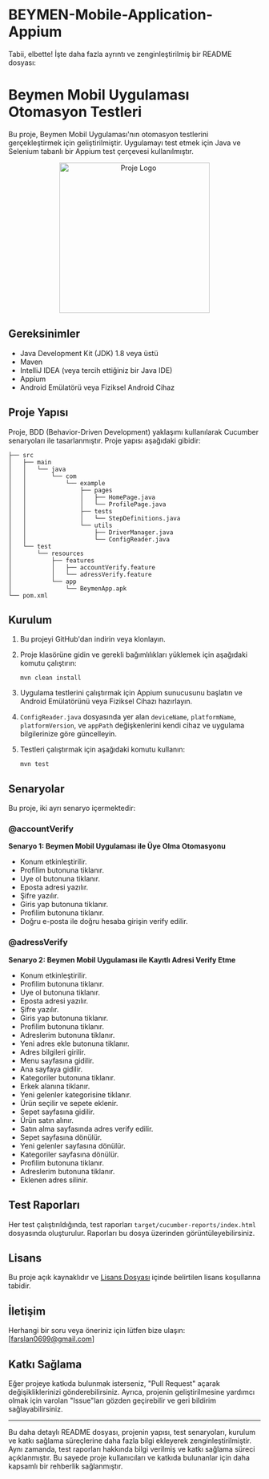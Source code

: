 # BEYMEN-Mobile-Application-Appium

Tabii, elbette! İşte daha fazla ayrıntı ve zenginleştirilmiş bir README dosyası:

# Beymen Mobil Uygulaması Otomasyon Testleri

Bu proje, Beymen Mobil Uygulaması'nın otomasyon testlerini gerçekleştirmek için geliştirilmiştir. Uygulamayı test etmek için Java ve Selenium tabanlı bir Appium test çerçevesi kullanılmıştır.

<p align="center">
  <img src="https://url-to-your-project-logo.png" alt="Proje Logo" width="300" />
</p>

## Gereksinimler

- Java Development Kit (JDK) 1.8 veya üstü
- Maven
- IntelliJ IDEA (veya tercih ettiğiniz bir Java IDE)
- Appium
- Android Emülatörü veya Fiziksel Android Cihaz

## Proje Yapısı

Proje, BDD (Behavior-Driven Development) yaklaşımı kullanılarak Cucumber senaryoları ile tasarlanmıştır. Proje yapısı aşağıdaki gibidir:

```
├── src
│   ├── main
│   │   └── java
│   │       └── com
│   │           └── example
│   │               ├── pages
│   │               │   ├── HomePage.java
│   │               │   └── ProfilePage.java
│   │               ├── tests
│   │               │   └── StepDefinitions.java
│   │               └── utils
│   │                   ├── DriverManager.java
│   │                   └── ConfigReader.java
│   └── test
│       └── resources
│           ├── features
│           │   ├── accountVerify.feature
│           │   └── adressVerify.feature
│           └── app
│               └── BeymenApp.apk
└── pom.xml
```

## Kurulum

1. Bu projeyi GitHub'dan indirin veya klonlayın.

2. Proje klasörüne gidin ve gerekli bağımlılıkları yüklemek için aşağıdaki komutu çalıştırın:
   ```
   mvn clean install
   ```

3. Uygulama testlerini çalıştırmak için Appium sunucusunu başlatın ve Android Emülatörünü veya Fiziksel Cihazı hazırlayın.

4. `ConfigReader.java` dosyasında yer alan `deviceName`, `platformName`, `platformVersion`, ve `appPath` değişkenlerini kendi cihaz ve uygulama bilgilerinize göre güncelleyin.

5. Testleri çalıştırmak için aşağıdaki komutu kullanın:
   ```
   mvn test
   ```

## Senaryolar

Bu proje, iki ayrı senaryo içermektedir:

### @accountVerify

**Senaryo 1: Beymen Mobil Uygulaması ile Üye Olma Otomasyonu**
- Konum etkinleştirilir.
- Profilim butonuna tiklanır.
- Uye ol butonuna tiklanır.
- Eposta adresi yazılır.
- Şifre yazılır.
- Giris yap butonuna tiklanır.
- Profilim butonuna tiklanır.
- Doğru e-posta ile doğru hesaba girişin verify edilir.

### @adressVerify

**Senaryo 2: Beymen Mobil Uygulaması ile Kayıtlı Adresi Verify Etme**
- Konum etkinleştirilir.
- Profilim butonuna tiklanır.
- Uye ol butonuna tiklanır.
- Eposta adresi yazılır.
- Şifre yazılır.
- Giris yap butonuna tiklanır.
- Profilim butonuna tiklanır.
- Adreslerim butonuna tiklanır.
- Yeni adres ekle butonuna tiklanır.
- Adres bilgileri girilir.
- Menu sayfasına gidilir.
- Ana sayfaya gidilir.
- Kategoriler butonuna tiklanır.
- Erkek alanına tiklanır.
- Yeni gelenler kategorisine tiklanır.
- Ürün seçilir ve sepete eklenir.
- Sepet sayfasına gidilir.
- Ürün satın alınır.
- Satın alma sayfasında adres verify edilir.
- Sepet sayfasına dönülür.
- Yeni gelenler sayfasına dönülür.
- Kategoriler sayfasına dönülür.
- Profilim butonuna tiklanır.
- Adreslerim butonuna tiklanır.
- Eklenen adres silinir.

## Test Raporları

Her test çalıştırıldığında, test raporları `target/cucumber-reports/index.html` dosyasında oluşturulur. Raporları bu dosya üzerinden görüntüleyebilirsiniz.

## Lisans

Bu proje açık kaynaklıdır ve [Lisans Dosyası](LICENSE) içinde belirtilen lisans koşullarına tabidir.

## İletişim

Herhangi bir soru veya öneriniz için lütfen bize ulaşın: [farslan0699@gmail.com]

## Katkı Sağlama

Eğer projeye katkıda bulunmak isterseniz, "Pull Request" açarak değişikliklerinizi gönderebilirsiniz. Ayrıca, projenin geliştirilmesine yardımcı olmak için varolan "Issue"ları gözden geçirebilir ve geri bildirim sağlayabilirsiniz.

---

Bu daha detaylı README dosyası, projenin yapısı, test senaryoları, kurulum ve katkı sağlama süreçlerine daha fazla bilgi ekleyerek zenginleştirilmiştir. Aynı zamanda, test raporları hakkında bilgi verilmiş ve katkı sağlama süreci açıklanmıştır. Bu sayede proje kullanıcıları ve katkıda bulunanlar için daha kapsamlı bir rehberlik sağlanmıştır.
